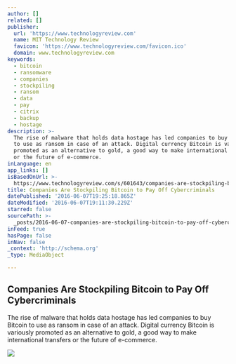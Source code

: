 ```yaml
---
author: []
related: []
publisher:
  url: 'https://www.technologyreview.com'
  name: MIT Technology Review
  favicon: 'https://www.technologyreview.com/favicon.ico'
  domain: www.technologyreview.com
keywords:
  - bitcoin
  - ransomware
  - companies
  - stockpiling
  - ransom
  - data
  - pay
  - citrix
  - backup
  - hostage
description: >-
  The rise of malware that holds data hostage has led companies to buy Bitcoin
  to use as ransom in case of an attack. Digital currency Bitcoin is variously
  promoted as an alternative to gold, a good way to make international transfers
  or the future of e-commerce.
inLanguage: en
app_links: []
isBasedOnUrl: >-
  https://www.technologyreview.com/s/601643/companies-are-stockpiling-bitcoin-to-pay-off-cybercriminals/
title: Companies Are Stockpiling Bitcoin to Pay Off Cybercriminals
datePublished: '2016-06-07T19:25:18.865Z'
dateModified: '2016-06-07T19:11:30.229Z'
starred: false
sourcePath: >-
  _posts/2016-06-07-companies-are-stockpiling-bitcoin-to-pay-off-cybercriminals.md
inFeed: true
hasPage: false
inNav: false
_context: 'http://schema.org'
_type: MediaObject

---
```

<article style=""><h1>Companies Are Stockpiling Bitcoin to Pay Off Cybercriminals</h1><p>The rise of malware that holds data hostage has led companies to buy Bitcoin to use as ransom in case of an attack. Digital currency Bitcoin is variously promoted as an alternative to gold, a good way to make international transfers or the future of e-commerce.</p><img src="https://d267cvn3rvuq91.cloudfront.net/i/profiles/avatars/tom_simonite.png?sw=75" /></article>
